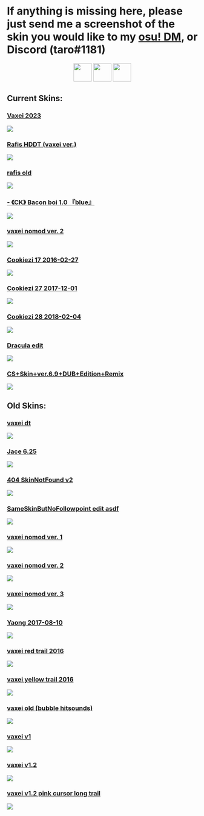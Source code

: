 # If anything is missing here, please just send me a screenshot of the skin you would like to my [osu! DM](https://osu.ppy.sh/home/messages/users/13586618), or Discord (taro#1181)

<p align="center">
<a href="https://osu.ppy.sh/users/4787150"><img src="https://upload.wikimedia.org/wikipedia/commons/thumb/1/1e/Osu%21_Logo_2016.svg/1024px-Osu%21_Logo_2016.svg.png" width="48"></a>
<a href="https://osu.ppy.sh/users/4787150"><img src="https://upload.wikimedia.org/wikipedia/commons/thumb/d/d1/Youtube-variation.png/640px-Youtube-variation.png" width="48"></a>
<a href="https://osu.ppy.sh/users/4787150"><img src="https://www.freepnglogos.com/uploads/purple-twitch-logo-png-18.png" width="48"></a>
</p>

## Current Skins:
### [Vaxei 2023](https://taro.s-ul.eu/SmXrag6c)
![](https://osu.ppy.sh/ss/18578171/29d3)

### [Rafis HDDT (vaxei ver.)](https://taro.s-ul.eu/IVAHRnUN)
![](https://osu.ppy.sh/ss/18578200/3983)

### [rafis old](https://taro.s-ul.eu/wU4xeu9T)
![](https://osu.ppy.sh/ss/18578199/020e)

### [- 《CK》 Bacon boi 1.0 『blue』](https://taro.s-ul.eu/eJghpLp4)
![](https://osu.ppy.sh/ss/18578196/f963)

### [vaxei nomod ver. 2](https://taro.s-ul.eu/hW59HDXI)
![](https://cdn.discordapp.com/attachments/869530253687685170/1103184845976383588/screenshot045.jpg)

### [Cookiezi 17 2016-02-27](https://taro.s-ul.eu/u3m3iPH0)
![](https://circle-people.com/wp-content/Skins/Cookiezi/Cookiezi%2017%202016-02-27.osk.jpg)

### [Cookiezi 27 2017-12-01](https://taro.s-ul.eu/BfARUw3F)
![](https://camo.githubusercontent.com/c7688b9463d13ff1e33dc8e918cc86d87f00dfb015af680e18b7e75f71d6d8cc/68747470733a2f2f7368696765736b696e73732e732d756c2e65752f66627a4878504e6b)

### [Cookiezi 28 2018-02-04](https://taro.s-ul.eu/HYL3aIz0)
![](https://camo.githubusercontent.com/70e2bcefcad26ae5273ad35d0a1a5e539465505c5b59b8bdc450d6ef4d3bf503/68747470733a2f2f7368696765736b696e73732e732d756c2e65752f76335a4551743673)

### [Dracula edit](https://taro.s-ul.eu/ViSMjNqX)
![](https://osu.ppy.sh/ss/18578187/451e)

### [CS+Skin+ver.6.9+DUB+Edition+Remix](https://puu.sh/uPbqF/49c0f73b26.osk)
![](https://cdn.discordapp.com/attachments/869530253687685170/1103177465322557490/image.png)

## Old Skins:

### [vaxei dt](https://joofixd.s-ul.eu/ouJZqGd1)
![](https://osu.ppy.sh/ss/13421907/707a)

### [Jace 6.25](https://joofixd.s-ul.eu/z3fROJ0t)
![](https://osu.ppy.sh/ss/13484104/3041)

### [404 SkinNotFound v2](https://joofixd.s-ul.eu/Ia93XGt5)
![](https://osu.ppy.sh/ss/13488989/a76a)

### [SameSkinButNoFollowpoint edit asdf](https://joofixd.s-ul.eu/VAvLbpPX)
![](https://osu.ppy.sh/ss/15572018/843d)

### [vaxei nomod ver. 1](https://joofixd.s-ul.eu/zStMTKdG)
![](https://osu.ppy.sh/ss/13422009/065e)

### [vaxei nomod ver. 2](https://taro.s-ul.eu/hW59HDXI)
![](https://cdn.discordapp.com/attachments/869530253687685170/1103184845976383588/screenshot045.jpg)

### [vaxei nomod ver. 3](https://joofixd.s-ul.eu/RNHPWP03)
![](https://osu.ppy.sh/ss/14123538/e38b)

### [Yaong 2017-08-10](https://joofixd.s-ul.eu/iMv0VXSg)
![](https://osu.ppy.sh/ss/13590362/df76)

### [vaxei red trail 2016](https://joofixd.s-ul.eu/Pz2jg9xT)
![](https://osu.ppy.sh/ss/15119609/2f89)

### [vaxei yellow trail 2016](https://joofixd.s-ul.eu/h66g9NH3)
![](https://osu.ppy.sh/ss/15119591/a4f4)

### [vaxei old (bubble hitsounds)](https://joofixd.s-ul.eu/7M49QPFo)
![](https://osu.ppy.sh/ss/15040973/cfd0)

### [vaxei v1](https://joofixd.s-ul.eu/oDntR2QB)
![](https://osu.ppy.sh/ss/13421876/d524)

### [vaxei v1.2](https://joofixd.s-ul.eu/Gq2lH4N4)
![](https://osu.ppy.sh/ss/13421895/4170)

### [vaxei v1.2 pink cursor long trail](https://joofixd.s-ul.eu/2HKVzjTo)
![](https://osu.ppy.sh/ss/15626919/a389)
